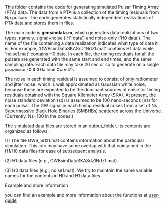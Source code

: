 This folder contains the code for generating simulated Pulsar Timing Array (PTA) data. The data from a PTA is a collection of the timing residuals from Np pulsars. The code generates statistically independent realizations of PTA data and stores them in files.

The main code is **gensimdata.m**, which generates data realizations of two types, namely,  signal+noise ('H1 data')   and noise-only ('H0 data'). The name of the file containing a data realization indicates what type of data it is. For example, 'GWBsimDataSKASrlz1Nrlz1.mat' contains H1 data while  'noise1.mat' contains H0 data. In each file, the timing residuals for all the pulsars are generated with the same start and end times, and the same sampling rate. Each data file may take 20 sec or so to generate on a single processor (2.8 GHz Intel Core i7).

The noise in each timing residual is assumed to consist of only radiometer and jitter noise, which is well approximated as Gaussian white noise, because these are expected to be the dominant sources of noise for timing residuals obtained with the Square Kilometer Array (SKA). At present, the noise standard deviation (sd) is assumed to be 100 nano-seconds (ns) for each pulsar. The GW signal in each timing residual arises from a set of Ns Supermassive Black Hole Binaries (SMBHBs) scattered across the Universe. (Currently, Ns=100 in the codes.)

The simulated data files are stored in an output_folder. Its contents are organized as follows.

(1) The file GWB_Srlz1.mat contains information about the particular simulation. This info may have some overlap with that cointained in the H1/H0 data files for ease of subsequent analysis.

(2) H1 data files (e.g., GWBsimDataSKASrlz1Nrlz1.mat).


(3) H0 data files (e.g., noise1.mat). We try to maintain the same variable names for the contents in H0 and H1 data files.

Example and more information

you can find an example and more information about the functions at
[user-guide](https://github.com/yanwang2012/RAAPTR/blob/master/GENSIMDATA/gensimdata_Guide.md)
